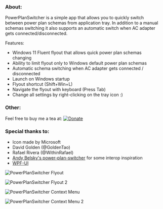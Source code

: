 ### About:
PowerPlanSwitcher is a simple app that allows you to quickly switch between power plan schemas from application tray. In addition to a manual schemas switching it also supports an automatic switch when AC adapter gets connected/disconnected. 

Features:
- Windows 11 Fluent flyout that allows quick power plan schemas changing
- Ability to limit flyout only to Windows default power plan schemas
- Automatic schema switching when AC adapter gets connected / disconnected
- Launch on Windows startup
- Flyout shortcut (Shift+Win+L)
- Navigate the flyout with keyboard (Press Tab)
- Change all settings by right-clicking on the tray icon :)

### Other:
Feel free to buy me a tea at: [![Donate](https://img.shields.io/badge/Donate-Wise-Green.svg)](https://wise.com/pay/me/6ilrsko)

### Special thanks to:
- Icon made by Microsoft
- David Golden (@GoldenTao)
- Rafael Rivera (@WithinRafael)
- [Andy Belsky's power-plan-switcher](https://github.com/andy722/power-plan-switcher) for some interop inspiration
- [WPF-UI](https://github.com/lepoco/wpfui)

![PowerPlanSwitcher Flyout](./ReadmeAssets/PowerSwicher_Flyout_Light.png)

![PowerPlanSwitcher Flyout 2](./ReadmeAssets/PowerSwicher_Flyout_Dark.png)

![PowerPlanSwitcher Context Menu](./ReadmeAssets/PowerSwicher_ContextMenu_1.PNG)

![PowerPlanSwitcher Context Menu 2](./ReadmeAssets/PowerSwicher_ContextMenu_2.PNG)
